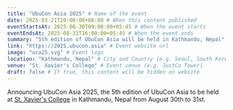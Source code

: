 ```yaml
---
title: "UbuCon Asia 2025" # Name of the event
date: 2025-03-21T20:00:00+08:00 # When this content published
eventStartsAt: 2025-08-30T09:00:00+05:45 # When the event starts
eventEndsAt: 2025-08-31T16:00:00+05:45 # When the event ends
summary: "5th edition of UbuCon Asia will be held in Kathmandu, Nepal"
link: "https://2025.ubucon.asia" # Event website url
image: "uca25.svg" # Event logo
location: "Kathmandu, Nepal" # City and Country (e.g. Seoul, South Korea)
venue: "St. Xavier's College" # Event venue (e.g. JustCo Tower)
draft: false # If true, this content will be hidden on website
---
```


Announcing UbuCon Asia 2025, the 5th edition of UbuCon Asia to be held at [St. Xavier's College](https://sxc.edu.np/) in Kathmandu, Nepal from August 30th to 31st.
